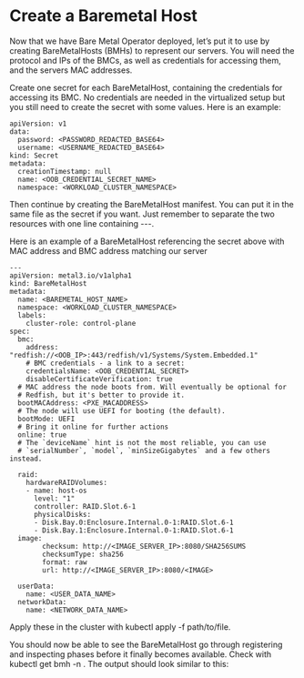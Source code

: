 # Create a Baremetal Host

Now that we have Bare Metal Operator deployed, let’s put it to use by creating BareMetalHosts (BMHs) to represent our servers. You will need the protocol and IPs of the BMCs, as well as credentials for accessing them, and the servers MAC addresses.

Create one secret for each BareMetalHost, containing the credentials for accessing its BMC. No credentials are needed in the virtualized setup but you still need to create the secret with some values. Here is an example:

```
apiVersion: v1
data:
  password: <PASSWORD_REDACTED_BASE64>
  username: <USERNAME_REDACTED_BASE64>
kind: Secret
metadata:
  creationTimestamp: null
  name: <OOB_CREDENTIAL_SECRET_NAME>
  namespace: <WORKLOAD_CLUSTER_NAMESPACE>
```

Then continue by creating the BareMetalHost manifest. You can put it in the same file as the secret if you want. Just remember to separate the two resources with one line containing ---.

Here is an example of a BareMetalHost referencing the secret above with MAC address and BMC address matching our server 

```
---
apiVersion: metal3.io/v1alpha1
kind: BareMetalHost
metadata:
  name: <BAREMETAL_HOST_NAME>
  namespace: <WORKLOAD_CLUSTER_NAMESPACE>
  labels:
    cluster-role: control-plane
spec:
  bmc:
    address: "redfish://<OOB_IP>:443/redfish/v1/Systems/System.Embedded.1"
    # BMC credentials - a link to a secret:
    credentialsName: <OOB_CREDENTIAL_SECRET>
    disableCertificateVerification: true
  # MAC address the node boots from. Will eventually be optional for
  # Redfish, but it's better to provide it.
  bootMACAddress: <PXE_MACADDRESS>
  # The node will use UEFI for booting (the default).
  bootMode: UEFI
  # Bring it online for further actions
  online: true
  # The `deviceName` hint is not the most reliable, you can use
  # `serialNumber`, `model`, `minSizeGigabytes` and a few others instead.
  
  raid:
    hardwareRAIDVolumes:
    - name: host-os
      level: "1"
      controller: RAID.Slot.6-1
      physicalDisks:
      - Disk.Bay.0:Enclosure.Internal.0-1:RAID.Slot.6-1
      - Disk.Bay.1:Enclosure.Internal.0-1:RAID.Slot.6-1
  image:
        checksum: http://<IMAGE_SERVER_IP>:8080/SHA256SUMS
        checksumType: sha256
        format: raw
        url: http://<IMAGE_SERVER_IP>:8080/<IMAGE>

  userData:
    name: <USER_DATA_NAME>
  networkData:
    name: <NETWORK_DATA_NAME>
```

Apply these in the cluster with kubectl apply -f path/to/file.

You should now be able to see the BareMetalHost go through registering and inspecting phases before it finally becomes available. Check with kubectl get bmh -n <namespace>. The output should look similar to this:
